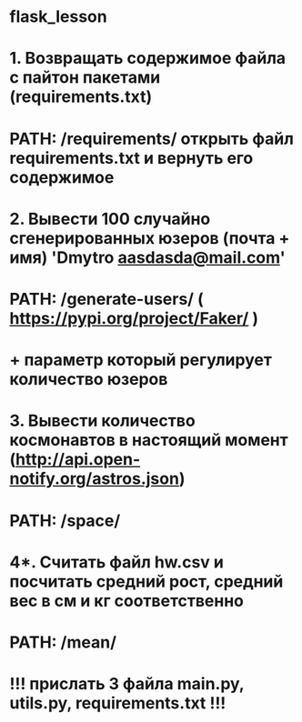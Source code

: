 # flask_lesson

# 1. Возвращать содержимое файла с пайтон пакетами (requirements.txt)
# PATH: /requirements/ открыть файл requirements.txt и вернуть его содержимое

# 2. Вывести 100 случайно сгенерированных юзеров (почта + имя) 'Dmytro aasdasda@mail.com'
# PATH: /generate-users/ ( https://pypi.org/project/Faker/ )
# + параметр который регулирует количество юзеров

# 3. Вывести количество космонавтов в настоящий момент (http://api.open-notify.org/astros.json) 
# PATH: /space/

# 4*. Считать файл hw.csv и посчитать средний рост, средний вес в см и кг соответственно
# PATH: /mean/

# !!! прислать 3 файла main.py, utils.py, requirements.txt !!!
